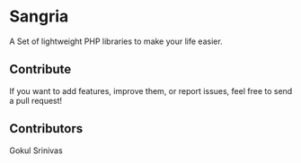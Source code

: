# Sangria

A Set of lightweight PHP libraries to make your life easier.

## Contribute

If you want to add features, improve them, or report issues, feel free to send a pull request!

## Contributors

Gokul Srinivas